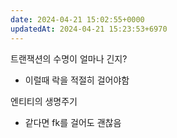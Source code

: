 ```yaml
---
date: 2024-04-21 15:02:55+0000
updatedAt: 2024-04-21 15:23:53+6970
---
```

트랜잭션의 수명이 얼마나 긴지?
- 이럴때 락을 적절히 걸어야함

엔티티의 생명주기
- 같다면 fk를 걸어도 괜찮음